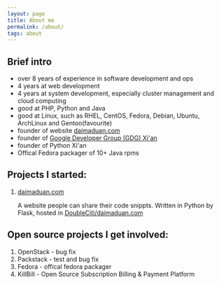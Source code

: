 ```yaml
---
layout: page
title: About me
permalink: /about/
tags: about
---
```


## Brief intro

* over 8 years of experience in software development and ops
* 4 years at web development
* 4 years at system development, especially cluster management and cloud computing
* good at PHP, Python and Java
* good at Linux, such as RHEL, CentOS, Fedora, Debian, Ubuntu, ArchLinux and Gentoo(favourite)
* founder of website [daimaduan.com](https://daimaduan.com)
* founder of [Google Developer Group (GDG) Xi'an](http://gdgxian.org/)
* founder of Python Xi'an
* Offical Fedora packager of 10+ Java rpms

## Projects I started:

1. [daimaduan.com](https://daimaduan.com)

	A website people can share their code snippts. Written in Python by Flask, hosted in [DoubleCiti/daimaduan.com](https://github.com/DoubleCiti/daimaduan.com)

## Open source projects I get involved:

1. OpenStack - bug fix
2. Packstack - test and bug fix
3. Fedora - offical fedora packager
4. KillBill - Open Source Subscription Billing & Payment Platform
